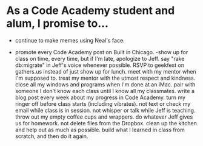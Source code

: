 # As a Code Academy student and alum, I promise to...

- continue to make memes using Neal's face.
+ promote every Code Academy post on Built in Chicago.
-show up for class on time, every time, but if I'm late, apologize to Jeff.
say "rake db:migrate" in Jeff's voice whenever possible.
RSVP to geekfest on gathers.us instead of just show up for lunch.
meet with my mentor when I'm supposed to.
treat my mentor with the utmost respect and kindness.
close all my windows and programs when I'm done at an iMac.
pair with someone I don't know each class until I know all my classmates.
write a blog post every week about my progress in Code Academy.
turn my ringer off before class starts (including vibrates).
not text or check my email while class is in session.
not whisper or talk while Jeff is teaching.
throw out my empty coffee cups and wrappers.
do whatever Jeff gives us for homework.
not delete files from the Dropbox.
clean up the kitchen and help out as much as possible.
build what I learned in class from scratch, and then do it again.
